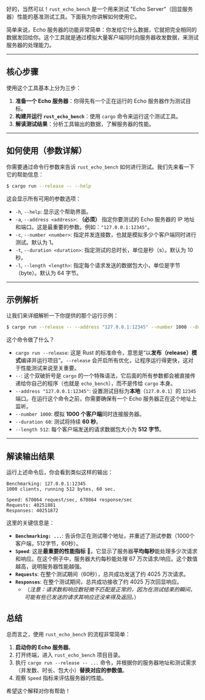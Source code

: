 好的，当然可以！`rust_echo_bench` 是一个用来测试 "Echo Server"（回显服务器）性能的基准测试工具。下面我为你讲解如何使用它。

简单来说，Echo 服务器的功能非常简单：你发给它什么数据，它就把完全相同的数据发回给你。这个工具就是通过模拟大量客户端同时向服务器收发数据，来测试服务器的处理能力。

-----

## 核心步骤

使用这个工具基本上分为三步：

1.  **准备一个 Echo 服务器**：你得先有一个正在运行的 Echo 服务器作为测试目标。
2.  **构建并运行 `rust_echo_bench`**：使用 `cargo` 命令来运行这个测试工具。
3.  **解读测试结果**：分析工具输出的数据，了解服务器的性能。

-----

## 如何使用（参数详解）

你需要通过命令行参数来告诉 `rust_echo_bench` 如何进行测试。我们先来看一下它的帮助信息：

```bash
$ cargo run --release -- --help
```

这会显示所有可用的参数选项：

  * `-h`, `--help`: 显示这个帮助界面。
  * `-a`, `--address <address>`: **（必须）** 指定你要测试的 Echo 服务器的 IP 地址和端口。这是最重要的参数。例如：`"127.0.0.1:12345"`。
  * `-c`, `--number <number>`: 指定并发连接数，也就是模拟多少个客户端同时进行测试。默认为 1。
  * `-t`, `--duration <duration>`: 指定测试的总时长，单位是秒（s）。默认为 10 秒。
  * `-l`, `--length <length>`: 指定每个请求发送的数据包大小，单位是字节（byte）。默认为 64 字节。

-----

## 示例解析

让我们来详细解析一下你提供的那个运行示例：

```bash
$ cargo run --release -- --address "127.0.0.1:12345" --number 1000 --duration 60 --length 512
```

这个命令做了什么？

  * `cargo run --release`: 这是 Rust 的标准命令，意思是“以**发布（release）模式**编译并运行项目”。`--release` 会开启所有优化，让程序运行得更快，这对于性能测试来说至关重要。
  * `--`: 这个双破折号是 `cargo` 的一个特殊语法，它后面的所有参数都会被直接传递给你自己的程序（也就是 `echo_bench`），而不是传给 `cargo` 本身。
  * `--address "127.0.0.1:12345"`: 设置测试目标为**本地**（`127.0.0.1`）的 `12345` 端口。在运行这个命令之前，你需要确保有一个 Echo 服务器正在这个地址上监听。
  * `--number 1000`: 模拟 **1000 个客户端**同时连接服务器。
  * `--duration 60`: 测试将持续 **60 秒**。
  * `--length 512`: 每个客户端发送的请求数据包大小为 **512 字节**。

-----

## 解读输出结果

运行上述命令后，你会看到类似这样的输出：

```
Benchmarking: 127.0.0.1:12345
1000 clients, running 512 bytes, 60 sec.

Speed: 670864 request/sec, 670864 response/sec
Requests: 40251881
Responses: 40251872
```

这里的关键信息是：

  * **`Benchmarking: ...`**: 告诉你正在测试哪个地址，并重述了测试参数（1000个客户端，512字节，60秒）。
  * **`Speed`**: 这是**最重要的性能指标** 🚀。它显示了服务器**平均每秒**能处理多少次请求和响应。在这个例子中，服务器大约每秒能处理 67 万次请求/响应。这个数值越高，说明服务器性能越强。
  * **`Requests`**: 在整个测试期间（60秒），总共成功发送了约 4025 万次请求。
  * **`Responses`**: 在整个测试期间，总共成功接收了约 4025 万次回显响应。
      * （*注意：请求数和响应数轻微不匹配是正常的，因为在测试结束的瞬间，可能有些已发送的请求其响应还没来得及返回。*）

## 总结

总而言之，使用 `rust_echo_bench` 的流程非常简单：

1.  **启动你的 Echo 服务器**。
2.  打开终端，进入 `rust_echo_bench` 项目目录。
3.  执行 `cargo run --release -- ...` 命令，并根据你的服务器地址和测试需求（并发数、时长、包大小）**替换对应的参数值**。
4.  观察 `Speed` 指标来评估服务器的性能。

希望这个解释对你有帮助！